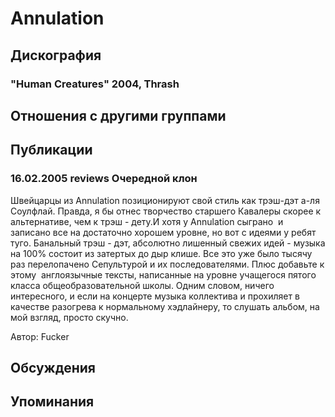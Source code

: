 # Annulation



## Дискография

### "Human Creatures" 2004, Thrash




## Отношения с другими группами


## Публикации

### 16.02.2005 reviews Очередной клон

<P>Швейцарцы из Annulation позиционируют свой стиль как трэш-дэт а-ля Соулфлай. Правда, я бы отнес творчество старшего Кавалеры скорее к альтернативе, чем к трэш - дету.И хотя у Annulation сыграно&nbsp; и записано все на достаточно хорошем уровне, но вот с идеями у ребят туго. Банальный трэш - дэт, абсолютно лишенный свежих идей - музыка на 100% состоит из затертых до дыр клише. Все это уже было тысячу раз перелопачено Сепультурой и их последователями. Плюс добавьте к этому&nbsp; англоязычные тексты, написанные на уровне учащегося пятого класса общеобразовательной школы. Одним словом, ничего интересного, и если на концерте музыка коллектива и прохиляет в качестве разогрева к нормальному хэдлайнеру, то слушать альбом, на мой взгляд, просто скучно.</P>
Автор: Fucker


## Обсуждения


## Упоминания

